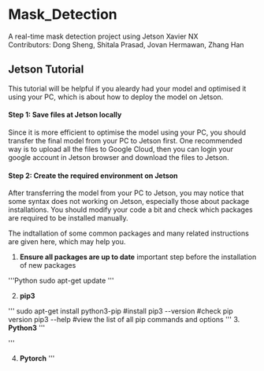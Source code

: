 # Mask_Detection
A real-time mask detection project using Jetson Xavier NX <br>
Contributors: Dong Sheng, Shitala Prasad, Jovan Hermawan, Zhang Han

## Jetson Tutorial
This tutorial will be helpful if you aleardy had your model and optimised it using your PC, which is about how to deploy the model on Jetson.

#### Step 1: Save files at Jetson locally
Since it is more efficient to optimise the model using your PC, you should transfer the final model from your PC to Jetson first. One recommended way is to upload all the files to Google Cloud, then you can login your google account in Jetson browser and download the files to Jetson.

#### Step 2: Create the required environment on Jetson
After transferring the model from your PC to Jetson, you may notice that some syntax does not working on Jetson, especially those about package installations. You should modify your code a bit and check which packages are required to be installed manually. 

The indtallation of some common packages and many related instructions are given here, which may help you.

1. **Ensure all packages are up to date**
important step before the installation of new packages <br>
           
'''Python
sudo apt-get update
'''

2. **pip3**

'''
sudo apt-get install python3-pip  #install
pip3 --version  #check pip version
pip3 --help  #view the list of all pip commands and options
'''
3. **Python3**
'''

'''

4. **Pytorch**
'''




